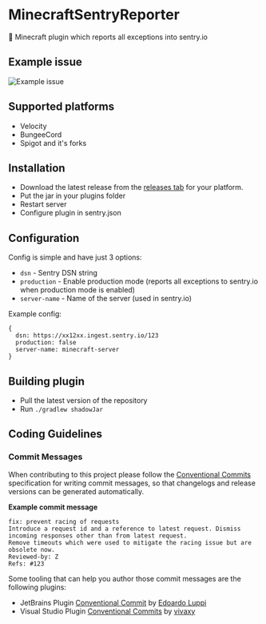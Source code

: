 # MinecraftSentryReporter

📝 Minecraft plugin which reports all exceptions into sentry.io

## Example issue
![Example issue](https://i.imgur.com/3Zp4NA9.png)

## Supported platforms
* Velocity
* BungeeCord
* Spigot and it's forks

## Installation
* Download the latest release from the [releases tab](https://github.com/Szczurowsky/MinecraftSentryReporter/releases) for your platform.
* Put the jar in your plugins folder
* Restart server
* Configure plugin in sentry.json

## Configuration
Config is simple and have just 3 options:
* `dsn` - Sentry DSN string
* `production` - Enable production mode (reports all exceptions to sentry.io when production mode is enabled)
* `server-name` - Name of the server (used in sentry.io)

Example config:
```hjson
{
  dsn: https://xx12xx.ingest.sentry.io/123
  production: false
  server-name: minecraft-server
}
```

## Building plugin
* Pull the latest version of the repository
* Run `./gradlew shadowJar`

## Coding Guidelines

### Commit Messages

When contributing to this project please follow the [Conventional Commits](https://www.conventionalcommits.org/en/v1.0.0/)
specification for writing commit messages, so that changelogs and release versions can be generated automatically.

**Example commit message**

```
fix: prevent racing of requests
Introduce a request id and a reference to latest request. Dismiss
incoming responses other than from latest request.
Remove timeouts which were used to mitigate the racing issue but are
obsolete now.
Reviewed-by: Z
Refs: #123
```

Some tooling that can help you author those commit messages are the following plugins:

* JetBrains Plugin [Conventional Commit](https://plugins.jetbrains.com/plugin/13389-conventional-commit)
  by [Edoardo Luppi](https://github.com/lppedd)
* Visual Studio
  Plugin [Conventional Commits](https://marketplace.visualstudio.com/items?itemName=vivaxy.vscode-conventional-commits)
  by [vivaxy](https://marketplace.visualstudio.com/publishers/vivaxy)
